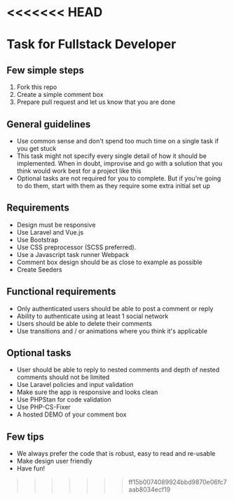 <<<<<<< HEAD
=======
# Task for Fullstack Developer

## Few simple steps

1. Fork this repo
2. Create a simple comment box
3. Prepare pull request and let us know that you are done

## General guidelines

* Use common sense and don't spend too much time on a single task if you get stuck
* This task might not specify every single detail of how it should be implemented. When in doubt, improvise and go with a solution that you think would work best for a project like this
* Optional tasks are not required for you to complete. But if you're going to do them, start with them as they require some extra initial set up

## Requirements

* Design must be responsive
* Use Laravel and Vue.js
* Use Bootstrap
* Use CSS preprocessor (SCSS preferred).
* Use a Javascript task runner Webpack
* Comment box design should be as close to example as possible
* Create Seeders

## Functional requirements

* Only authenticated users should be able to post a comment or reply
* Ability to authenticate using at least 1 social network
* Users should be able to delete their comments
* Use transitions and / or animations where you think it's applicable

## Optional tasks

* User should be able to reply to nested comments and depth of nested comments should not be limited
* Use Laravel policies and input validation
* Make sure the app is responsive and looks clean
* Use PHPStan for code validation
* Use PHP-CS-Fixer
* A hosted DEMO of your comment box


## Few tips
- We always prefer the code that is robust, easy to read and re-usable
- Make design user friendly
- Have fun!
>>>>>>> ff15b0074089924bbd9870e06fc7aab8034ecf19

